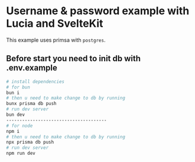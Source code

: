 # Username & password example with Lucia and SvelteKit

This example uses primsa with `postgres`.

## Before start you need to init db with .env.example

```bash
# install dependencies
# for bun
bun i 
# then u need to make change to db by running
bunx prisma db push
# run dev server
bun dev
--------------------------------------
# for node
npm i
# then u need to make change to db by running
npx prisma db push
# run dev server
npm run dev

```
